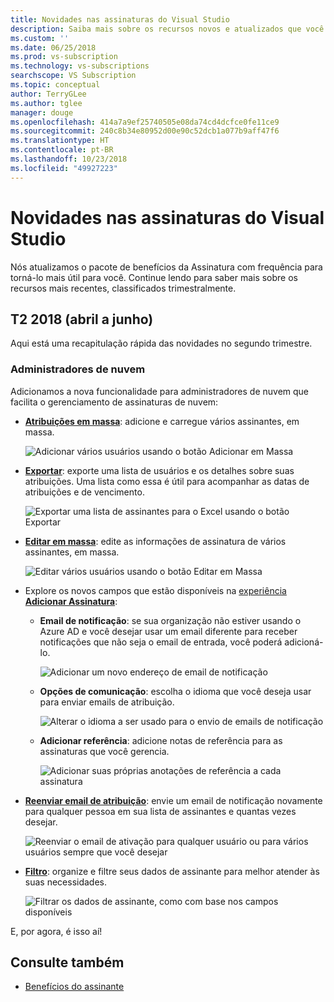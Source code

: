 ```yaml
---
title: Novidades nas assinaturas do Visual Studio
description: Saiba mais sobre os recursos novos e atualizados que você pode usar para gerenciar assinaturas do Visual Studio.
ms.custom: ''
ms.date: 06/25/2018
ms.prod: vs-subscription
ms.technology: vs-subscriptions
searchscope: VS Subscription
ms.topic: conceptual
author: TerryGLee
ms.author: tglee
manager: douge
ms.openlocfilehash: 414a7a9ef25740505e08da74cd4dcfce0fe11ce9
ms.sourcegitcommit: 240c8b34e80952d00e90c52dcb1a077b9aff47f6
ms.translationtype: HT
ms.contentlocale: pt-BR
ms.lasthandoff: 10/23/2018
ms.locfileid: "49927223"
---
```

# <a name="what39s-new-in-visual-studio-subscriptions"></a>Novidades nas assinaturas do Visual Studio

Nós atualizamos o pacote de benefícios da Assinatura com frequência para torná-lo mais útil para você. Continue lendo para saber mais sobre os recursos mais recentes, classificados trimestralmente.

## <a name="2018-q2-april-june"></a>T2 2018 (abril a junho)

Aqui está uma recapitulação rápida das novidades no segundo trimestre.

### <a name="cloud-administrators"></a>Administradores de nuvem

Adicionamos a nova funcionalidade para administradores de nuvem que facilita o gerenciamento de assinaturas de nuvem:

* [**Atribuições em massa**](/visualstudio/subscriptions/assign-license#bulk-assignments): adicione e carregue vários assinantes, em massa.

  ![Adicionar vários usuários usando o botão Adicionar em Massa](media/bulk-add-multiple-subscribers.png)

* [**Exportar**](/visualstudio/subscriptions/exporting-subscriptions): exporte uma lista de usuários e os detalhes sobre suas atribuições. Uma lista como essa é útil para acompanhar as datas de atribuições e de vencimento.

   ![Exportar uma lista de assinantes para o Excel usando o botão Exportar](media/export-subscriber-list-to-csv.png)


* [**Editar em massa**](/visualstudio/subscriptions/edit-license#editing-multiple-subscribers-by-using-bulk-edit): edite as informações de assinatura de vários assinantes, em massa.

  ![Editar vários usuários usando o botão Editar em Massa](media/bulk-edit-multiple-subscribers.png)

* Explore os novos campos que estão disponíveis na [experiência **Adicionar Assinatura**](assign-license.md):

  * **Email de notificação**: se sua organização não estiver usando o Azure AD e você desejar usar um email diferente para receber notificações que não seja o email de entrada, você poderá adicioná-lo.

    ![Adicionar um novo endereço de email de notificação](media/add-new-subscriber-notification-email.png)

  * **Opções de comunicação**: escolha o idioma que você deseja usar para enviar emails de atribuição.

    ![Alterar o idioma a ser usado para o envio de emails de notificação](media/change-subscriber-communication-preference.png)

  * **Adicionar referência**: adicione notas de referência para as assinaturas que você gerencia.

    ![Adicionar suas próprias anotações de referência a cada assinatura](media/add-subscriber-reference-notes.png)

* [**Reenviar email de atribuição**](resend-assignment-email.md): envie um email de notificação novamente para qualquer pessoa em sua lista de assinantes e quantas vezes desejar.

  ![Reenviar o email de ativação para qualquer usuário ou para vários usuários sempre que você desejar](media/resend-subscriber-activation-emails.png)

* [**Filtro**](search-license.md): organize e filtre seus dados de assinante para melhor atender às suas necessidades.

  ![Filtrar os dados de assinante, como com base nos campos disponíveis](media/filter-subscriber-data.png)

E, por agora, é isso aí!

## <a name="see-also"></a>Consulte também

* [Benefícios do assinante](subscriber-benefits.md)
